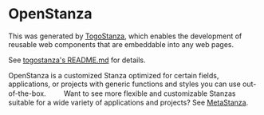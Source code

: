 # OpenStanza

This was generated by [TogoStanza](http://togostanza.org), which enables the development of reusable web components that are embeddable into any web pages.

See [togostanza's README.md](https://github.com/togostanza/togostanza#readme) for details.

OpenStanza is a customized Stanza optimized for certain fields, applications, or projects with generic functions and styles you can use out-of-the-box. 　　
Want to see more flexible and customizable Stanzas suitable for a wide variety of applications and projects? See [MetaStanza](https://github.com/togostanza/metastanza).
